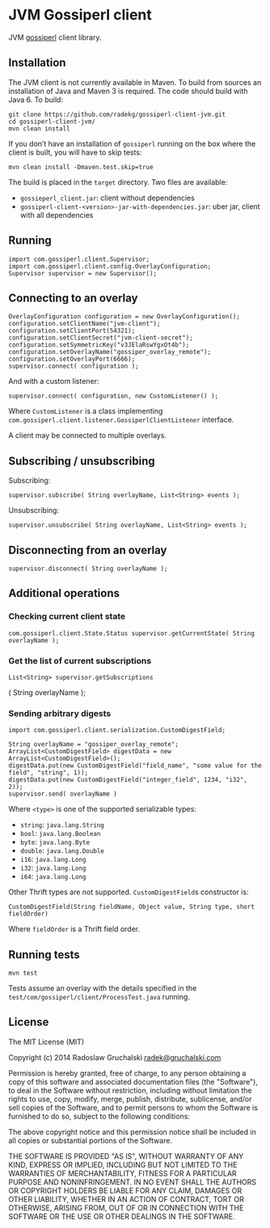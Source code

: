 # JVM Gossiperl client

JVM [gossiperl](https://github.com/radekg/gossiperl) client library.

## Installation

The JVM client is not currently available in Maven. To build from sources an installation of Java and Maven 3 is required. The code should build with Java 6. To build:

    git clone https://github.com/radekg/gossiperl-client-jvm.git
    cd gossiperl-client-jvm/
    mvn clean install

If you don’t have an installation of `gossiperl` running on the box where the client is built, you will have to skip tests:

    mvn clean install -Dmaven.test.skip=true

The build is placed in the `target` directory. Two files are available:

- `gossieperl_client.jar`: client without dependencies
- `gossiperl-client-<version>-jar-with-dependencies.jar`: uber jar, client with all dependencies

## Running

    import com.gossiperl.client.Supervisor;
    import com.gossiperl.client.config.OverlayConfiguration;
    Supervisor supervisor = new Supervisor();

## Connecting to an overlay

    OverlayConfiguration configuration = new OverlayConfiguration();     configuration.setClientName("jvm-client");
    configuration.setClientPort(54321);
    configuration.setClientSecret("jvm-client-secret");
    configuration.setSymmetricKey("v3JElaRswYgxOt4b");
    configuration.setOverlayName("gossiper_overlay_remote");
    configuration.setOverlayPort(6666);
    supervisor.connect( configuration );

And with a custom listener:

    supervisor.connect( configuration, new CustomListener() );

Where `CustomListener` is a class implementing `com.gossiperl.client.listener.GossiperlClientListener` interface.

A client may be connected to multiple overlays.

## Subscribing / unsubscribing

Subscribing:

    supervisor.subscribe( String overlayName, List<String> events );

Unsubscribing:

    supervisor.unsubscribe( String overlayName, List<String> events );

## Disconnecting from an overlay

    supervisor.disconnect( String overlayName );

## Additional operations

### Checking current client state

    com.gossiperl.client.State.Status supervisor.getCurrentState( String overlayName );

### Get the list of current subscriptions

    List<String> supervisor.getSubscriptions
( String overlayName );

### Sending arbitrary digests

    import com.gossiperl.client.serialization.CustomDigestField;
    
    String overlayName = "gossiper_overlay_remote";
    ArrayList<CustomDigestField> digestData = new ArrayList<CustomDigestField>();
    digestData.put(new CustomDigestField("field_name", "some value for the field", "string", 1));
    digestData.put(new CustomDigestField("integer_field", 1234, "i32", 2));
    supervisor.send( overlayName )

Where `<type>` is one of the supported serializable types:

- `string`: `java.lang.String`
- `bool`: `java.lang.Boolean`
- `byte`: `java.lang.Byte`
- `double`: `java.lang.Double`
- `i16`: `java.lang.Long`
- `i32`: `java.lang.Long`
- `i64`: `java.lang.Long`

Other Thrift types are not supported. `CustomDigestField`s constructor is:

    CustomDigestField(String fieldName, Object value, String type, short fieldOrder)

Where `fieldOrder` is a Thrift field order.

## Running tests

    mvn test

Tests assume an overlay with the details specified in the `test/com/gossiperl/client/ProcessTest.java` running.

## License

The MIT License (MIT)

Copyright (c) 2014 Radoslaw Gruchalski <radek@gruchalski.com>

Permission is hereby granted, free of charge, to any person obtaining a copy
of this software and associated documentation files (the "Software"), to deal
in the Software without restriction, including without limitation the rights
to use, copy, modify, merge, publish, distribute, sublicense, and/or sell
copies of the Software, and to permit persons to whom the Software is
furnished to do so, subject to the following conditions:

The above copyright notice and this permission notice shall be included in
all copies or substantial portions of the Software.

THE SOFTWARE IS PROVIDED "AS IS", WITHOUT WARRANTY OF ANY KIND, EXPRESS OR
IMPLIED, INCLUDING BUT NOT LIMITED TO THE WARRANTIES OF MERCHANTABILITY,
FITNESS FOR A PARTICULAR PURPOSE AND NONINFRINGEMENT. IN NO EVENT SHALL THE
AUTHORS OR COPYRIGHT HOLDERS BE LIABLE FOR ANY CLAIM, DAMAGES OR OTHER
LIABILITY, WHETHER IN AN ACTION OF CONTRACT, TORT OR OTHERWISE, ARISING FROM,
OUT OF OR IN CONNECTION WITH THE SOFTWARE OR THE USE OR OTHER DEALINGS IN
THE SOFTWARE.
